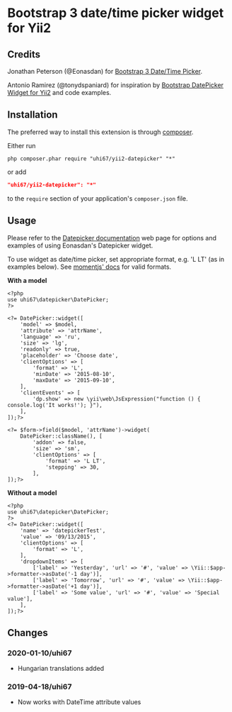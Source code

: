 Bootstrap 3 date/time picker widget for Yii2
============================================

Credits
-------
Jonathan Peterson (@Eonasdan) for [Bootstrap 3 Date/Time Picker](https://github.com/Eonasdan/bootstrap-datetimepicker).

Antonio Ramirez (@tonydspaniard) for inspiration by [Bootstrap DatePicker Widget for Yii2](https://github.com/2amigos/yii2-date-picker-widget) and code examples.

Installation
------------
The preferred way to install this extension is through [composer](http://getcomposer.org/download/).

Either run

```
php composer.phar require "uhi67/yii2-datepicker" "*"
```

or add

```json
"uhi67/yii2-datepicker": "*"
```

to the `require` section of your application's `composer.json` file.

Usage
-----
Please refer to the [Datepicker documentation](http://eonasdan.github.io/bootstrap-datetimepicker/) web page for options and examples of using Eonasdan's Datepicker widget.

To use widget as date/time picker, set appropriate format, e.g. 'L LT' (as in examples below). See [momentjs' docs](http://momentjs.com/docs/#/displaying/format/) for valid formats.

**With a model**

```
<?php
use uhi67\datepicker\DatePicker;
?>

<?= DatePicker::widget([
    'model' => $model,
    'attribute' => 'attrName',
    'language' => 'ru',
    'size' => 'lg',
    'readonly' => true,
    'placeholder' => 'Choose date',
    'clientOptions' => [
        'format' => 'L',
        'minDate' => '2015-08-10',
        'maxDate' => '2015-09-10',
    ],
    'clientEvents' => [
        'dp.show' => new \yii\web\JsExpression("function () { console.log('It works!'); }"),
    ],
]);?>

<?= $form->field($model, 'attrName')->widget(
    DatePicker::className(), [
        'addon' => false,
        'size' => 'sm',
        'clientOptions' => [
            'format' => 'L LT',
            'stepping' => 30,
        ],
]);?>
```
**Without a model**

```
<?php
use uhi67\datepicker\DatePicker;
?>
<?= DatePicker::widget([
    'name' => 'datepickerTest',
    'value' => '09/13/2015',
    'clientOptions' => [
        'format' => 'L',
    ],
    'dropdownItems' => [
        ['label' => 'Yesterday', 'url' => '#', 'value' => \Yii::$app->formatter->asDate('-1 day')],
        ['label' => 'Tomorrow', 'url' => '#', 'value' => \Yii::$app->formatter->asDate('+1 day')],
        ['label' => 'Some value', 'url' => '#', 'value' => 'Special value'],
    ],
]);?>
```

Changes
--------

### 2020-01-10/uhi67
- Hungarian translations added

### 2019-04-18/uhi67
- Now works with DateTime attribute values
